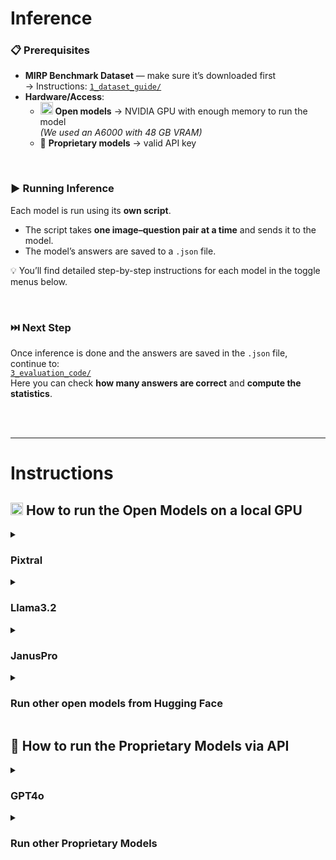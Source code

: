 # Inference

### 📋 Prerequisites
- **MIRP Benchmark Dataset** — make sure it’s downloaded first  
  → Instructions: [`1_dataset_guide/`](https://github.com/Wolfda95/MIRP_Benchmark/tree/main/1_dataset_guide)  
- **Hardware/Access**:  
  - <img src="https://huggingface.co/front/assets/huggingface_logo-noborder.svg" alt="Hugging Face" height="20"/> **Open models** → NVIDIA GPU with enough memory to run the model  
    *(We used an A6000 with 48 GB VRAM)*  
  - 🔑 **Proprietary models** → valid API key

<br/>

### ▶️ Running Inference
Each model is run using its **own script**.  

- The script takes **one image–question pair at a time** and sends it to the model.  
- The model’s answers are saved to a `.json` file.  

💡 You’ll find detailed step-by-step instructions for each model in the toggle menus below.

<br/>

### ⏭️ Next Step
Once inference is done and the answers are saved in the `.json` file, continue to:  
[`3_evaluation_code/`](https://github.com/Wolfda95/MIRP_Benchmark/tree/main/3_evaluation_code)  
Here you can check **how many answers are correct** and **compute the statistics**.

<br/> <br/>

---
# Instructions
## <img src="https://huggingface.co/front/assets/huggingface_logo-noborder.svg" alt="Hugging Face" height="20"/> How to run the Open Models on a local GPU

<details>
<summary><h3>Pixtral</h3></summary>

1. **Download the model**  
   Get [Pixtral-12B-2409](https://huggingface.co/mistralai/Pixtral-12B-2409) from Hugging Face.  
   - On Hugging Face, click the **three dots** on the right → **Clone repository** → follow the listed steps.

2. **Place the model in the repository**  
   - Store it inside a subdirectory named `models` (no additional subfolders).

3. **Install required Python packages**  
   - **Built-in:** `os`, `sys`, `json`, `random`, `time`, `base64`, `io`  
   - **External:** `torch`, `PIL` (Pillow), `vllm`

4. **Configure `pixtral.py`**  
   - Open `pixtral.py` and scroll to the main block `if __name__ == "__main__":`
   - In the **"Paths and Experiment Selection"** section:  
     - Set `dataset_dir` → path to your downloaded MIRP dataset  
     - Set `RESULTS_ROOT` → directory where results should be saved  
     - Select the Research Question in the `experiments` list (e.g., `['RQ2']` to run RQ2)  
       - The script makes **3 runs for each marker type**  
       - If running `['RQ3']`, note this corresponds to **RQ3(2)**  
       - For **RQ3(1)**, use `['RQ1']` (RQ1 and RQ3(2) share the same dataset)  
         → Then, in [`3_evaluation_code/`](https://github.com/Wolfda95/MIRP_Benchmark/tree/main/3_evaluation_code), choose the matching evaluation script.

5. **Run the script**  
   ```bash
   python pixtral.py

6. **Output**  
   - Model answers are saved as separate .json files — one per marker type and run.
   - The three runs for a setup are named:
      - `..._run_0.json`
      - `..._run_1.json`
      - `..._run_2.json`

<br/><br/>

**_Use this Code with other Models of the vLLM Libary_** <br/>
To run a different Hugging Face model that is compatible with the **vLLM** library:  
- Open the script and scroll to the main block `if __name__ == "__main__":`
- In the **"Model"** section, replace the current model name with the desired Hugging Face model name.
- Dpending on the model, you might have to change more 

<br/><br/>
 
</details>


<details>
<summary><h3>Llama3.2</h3></summary>
  
 1. **Download the model**  
   Get [Llama-3.2-11B-Vision-Instruct](https://huggingface.co/meta-llama/Llama-3.2-11B-Vision-Instruct) from Hugging Face.  
     - On Hugging Face, click the **three dots** on the right → **Clone repository** → follow the listed steps.

2. **Place the model in the repository**  
   - Store it inside a subdirectory named `models` (no additional subfolders).

3. **Install required Python packages**  
   - **Built-in:** `os`, `sys`, `json`, `random`, `time`  
   - **External:** `torch`, `PIL` (Pillow), `transformers`

4. **Configure `llama.py`**  
   - Open `llama.py` and scroll to the main block `if __name__ == "__main__":`  
   - In the **"Paths and Experiment Selection"** section:  
     - Set `dataset_dir` → path to your downloaded MIRP dataset  
     - Set `RESULTS_ROOT` → directory where results should be saved  
     - Select the Research Question in the `experiments` list (e.g., `['RQ2']` to run RQ2)  
       - The script makes **3 runs for each marker type**  
       - If running `['RQ3']`, note this corresponds to **RQ3(2)**  
       - For **RQ3(1)**, use `['RQ1']` (RQ1 and RQ3(2) share the same dataset)  
         → Then, in [`3_evaluation_code/`](https://github.com/Wolfda95/MIRP_Benchmark/tree/main/3_evaluation_code), choose the matching evaluation script.

5. **Run the script**  
   ```bash
   python llama.py

6. **Output**  
   - Model answers are saved as separate .json files — one per marker type and run.
   - The three runs for a setup are named:
      - `..._run_0.json`
      - `..._run_1.json`
      - `..._run_2.json`

<br/><br/>

**_Use this Code with other Models of the Transformer Libary_** <br/>
To run a different Hugging Face model that is compatible with the **Transformer** library:  
- Open the script and scroll to the main block `if __name__ == "__main__":`
- In the **"Model"** section, replace the current model name with the desired Hugging Face model name.
- Dpending on the model, you might have to change more

 <br/><br/>
 
</details>


<details>
<summary><h3>JanusPro</h3></summary>
  
  1. **Download the model**  
   Get [Janus-Pro-7B](https://huggingface.co/deepseek-ai/Janus-Pro-7B) from Hugging Face.  
     - On Hugging Face, click the **three dots** on the right → **Clone repository** → follow the listed steps.

2. **Place the model in the repository**  
   - Store it inside a subdirectory named `models` (no additional subfolders).

3. **Install required Python packages**  
   - **Built-in:** `os`, `sys`, `json`, `random`, `time`  
   - **External:** `torch`, `PIL` (Pillow), `transformers`, `janus`

4. **Configure `januspro.py`**  
   - Open `januspro.py` and scroll to the main block `if __name__ == "__main__":`  
   - In the **"Paths and Experiment Selection"** section:  
     - Set `dataset_dir` → path to your downloaded MIRP dataset  
     - Set `RESULTS_ROOT` → directory where results should be saved  
     - Select the Research Question in the `experiments` list (e.g., `['RQ2']` to run RQ2)  
       - The script makes **3 runs for each marker type**  
       - If running `['RQ3']`, note this corresponds to **RQ3(2)**  
       - For **RQ3(1)**, use `['RQ1']` (RQ1 and RQ3(2) share the same dataset)  
         → Then, in [`3_evaluation_code/`](https://github.com/Wolfda95/MIRP_Benchmark/tree/main/3_evaluation_code), choose the matching evaluation script.

5. **Run the script**  
   ```bash
   python januspro.py

6. **Output**  
   - Model answers are saved as separate .json files — one per marker type and run.
   - The three runs for a setup are named:
      - `..._run_0.json`
      - `..._run_1.json`
      - `..._run_2.json`

 
</details>


<details>
<summary><h3>Run other open models from Hugging Face</h3></summary>

If you want to run **other open models** from Hugging Face:

- **Based on the vLLM library** → Use `pixtral.py` and its instructions as your starting point.  
- **Based on the Transformers library** → Use `llama.py` and its instructions as your starting point.  

### 🔧 Adapting the code
1. Open the script and scroll to the main block `if __name__ == "__main__":`
2. In the **"Model"** section, replace the current model name with the desired Hugging Face model name.  
3. Depending on the model, you may need to adjust additional code to ensure compatibility.

<br/>

### 🆕 If starting a new script

Below are the **initial prompts** we used: 


RQ1, RQ2, RQ3
```python
"The image is a 2D axial slice of an abdominal CT scan with soft tissue windowing. "
"Answer strictly with '1' for Yes or '0' for No. No explanations, no additional text. "
"Your output must contain exactly one character: '1' or '0'."
"Ignore anatomical correctness; focus solely on what the image shows.\n"
"Example:\n"
"Q: \"Is the aorta above the spleen?\" A: 1\n"
"Now answer the real question:\n\n"
f"Q: {question_from_json}"
```

AS (Ablation Study)
```python
"Answer strictly with '1' for Yes or '0' for No. No explanations, no additional text. "
"Your output must contain exactly one character: '1' or '0'."
"Focus solely on what the image shows.\n"
"Example:\n"
"Q: \"Is the red dot above the blue dot\" A: 1\n"
"Now answer the real question:\n\n"
f"Q: {question_from_json}"
```
The example questions in the fixed prompt are chosen to match the question in the task. <br> 
For example, RQ2 with dot marks: <em>"Is the aorta (red) above the spleen (blue)?</em>

Here is an **example of the output `.json`** structure

```json
{
    "file_name": "amos_0221.nii_slice-279_classes-27_perc-14.png",
    "results_call": [
        {
            "question": "Is the left lung upper lobe (10) to the right of the left clavicula (73)?",
            "model_answer": "0",
            "expected_answer": 1,
            "entire_prompt": "The image is a 2D axial slice of an abdominal CT scan with soft tissue windowing. Answer strictly with '1' for Yes or '0' for No. No explanations, no additional text. Your output must contain exactly one character: '1' or '0'.Ignore anatomical correctness; focus solely on what the image shows.\nExample:\nQ: Is the right iliopsoas (89) to the left of the left gluteus maximus (80)? A: 1\nNow answer the real question:\n\nQ: Is the left lung upper lobe (10) to the right of the left clavicula (73)?"
        }
    ]
},
{
    "file_name": "amos_0482.nii_slice-234_classes-26_perc-19.png",
    "results_call": [
        {
            "question": "Is the right scapula (72) above the left scapula (71)?",
            "model_answer": "1",
            "expected_answer": 1,
            "entire_prompt": "The image is a 2D axial slice of an abdominal CT scan with soft tissue windowing. Answer strictly with '1' for Yes or '0' for No. No explanations, no additional text. Your output must contain exactly one character: '1' or '0'.Ignore anatomical correctness; focus solely on what the image shows.\nExample:\nQ: Is the left autochthon (86) to the right of the liver (5)? A: 1\nNow answer the real question:\n\nQ: Is the right scapula (72) above the left scapula (71)?"
        }
    ]
}
```

</details>



## 🔑 How to run the Proprietary Models via API

<details>
<summary><h3>GPT4o</h3></summary>
  
This code sends the image-question pairs via the API to OpenAI's GPT-4o model. You don`t need a GPU to run this code. You pay per token. 

Here you can sign up for an OpenAI API: [OpenAI Platform](https://platform.openai.com/docs/overview) 

1. **Install required Python packages**  
   - **Built-in:** `os`, `sys`, `json`, `random`, `time`, `io`, `base64`  
   - **External:** `openai`, `PIL` (from Pillow)

2. **Configure `gpt4o.py`**  
   - Open `gpt4o.py` and scroll to the main block `if __name__ == "__main__":`  
   - In the **"Paths and Experiment Selection"** section:  
     - Set `dataset_dir` → path to your downloaded MIRP dataset  
     - Set `RESULTS_ROOT` → directory where results should be saved  
     - Select the Research Question in the `experiments` list (e.g., `['RQ2']` to run RQ2)  
       - The script makes **3 runs for each marker type**  
       - If running `['RQ3']`, note this corresponds to **RQ3(2)**  
       - For **RQ3(1)**, use `['RQ1']` (RQ1 and RQ3(2) share the same dataset)  
         → Then, in [`3_evaluation_code/`](https://github.com/Wolfda95/MIRP_Benchmark/tree/main/3_evaluation_code), choose the matching evaluation script.
         
3. **Add OpenAI API Key**  
   Add your API key as the environment variable `OPENAI_API_KEY`  

5. **Run the script**  
   ```bash
   python gpt4o.py

6. **Output**  
   - Model answers are saved as separate .json files — one per marker type and run.
   - The three runs for a setup are named:
      - `..._run_0.json`
      - `..._run_1.json`
      - `..._run_2.json`

<br/><br/>

**_Use this Code with other Models from OpenAI_** <br/> 
- Use `gpt4o.py` and its instructions. 
- Scroll to "# Model":
- Replace the current model name (gpt-4o-2024-08-06) with the desired model name.
- Here you can find all openAI Models: [OpenAI Platform Models](https://platform.openai.com/docs/models) 

 <br/><br/>
 
</details>


<details>
<summary><h3>Run other Proprietary Models</h3></summary>
  
 ### Other Models from OpenAI: 
- Open the `gpt4o.py` and scroll to "# Model":
- Replace the current model name (gpt-4o-2024-08-06) with the desired model name.
- Here you can find all openAI Models: [OpenAI Platform Models](https://platform.openai.com/docs/models)

### Models from other companies: 
Search for tutorials on how to run their models via the API. <br>
If you start with a new code, make sure to use the **initial prompts**: 

RQ1, RQ2, RQ3
```python
"The image is a 2D axial slice of an abdominal CT scan with soft tissue windowing. "
"Answer strictly with '1' for Yes or '0' for No. No explanations, no additional text. "
"Your output must contain exactly one character: '1' or '0'."
"Ignore anatomical correctness; focus solely on what the image shows.\n"
"Example:\n"
"Q: \"Is the aorta above the spleen?\" A: 1\n"
"Now answer the real question:\n\n"
f"Q: {question_from_json}"
```

AS (Ablation Study)
```python
"Answer strictly with '1' for Yes or '0' for No. No explanations, no additional text. "
"Your output must contain exactly one character: '1' or '0'."
"Focus solely on what the image shows.\n"
"Example:\n"
"Q: \"Is the red dot above the blue dot\" A: 1\n"
"Now answer the real question:\n\n"
f"Q: {question_from_json}"
```
The example questions in the fixed prompt are chosen to match the question in the task. <br> 
For example, RQ2 with dot marks: <em>"Is the aorta (red) above the spleen (blue)?</em>

Here is an **example of the output `.json`** structure

```json
{
    "file_name": "amos_0221.nii_slice-279_classes-27_perc-14.png",
    "results_call": [
        {
            "question": "Is the left lung upper lobe (10) to the right of the left clavicula (73)?",
            "model_answer": "0",
            "expected_answer": 1,
            "entire_prompt": "The image is a 2D axial slice of an abdominal CT scan with soft tissue windowing. Answer strictly with '1' for Yes or '0' for No. No explanations, no additional text. Your output must contain exactly one character: '1' or '0'.Ignore anatomical correctness; focus solely on what the image shows.\nExample:\nQ: Is the right iliopsoas (89) to the left of the left gluteus maximus (80)? A: 1\nNow answer the real question:\n\nQ: Is the left lung upper lobe (10) to the right of the left clavicula (73)?"
        }
    ]
},
{
    "file_name": "amos_0482.nii_slice-234_classes-26_perc-19.png",
    "results_call": [
        {
            "question": "Is the right scapula (72) above the left scapula (71)?",
            "model_answer": "1",
            "expected_answer": 1,
            "entire_prompt": "The image is a 2D axial slice of an abdominal CT scan with soft tissue windowing. Answer strictly with '1' for Yes or '0' for No. No explanations, no additional text. Your output must contain exactly one character: '1' or '0'.Ignore anatomical correctness; focus solely on what the image shows.\nExample:\nQ: Is the left autochthon (86) to the right of the liver (5)? A: 1\nNow answer the real question:\n\nQ: Is the right scapula (72) above the left scapula (71)?"
        }
    ]
}
```


 
 
</details>





